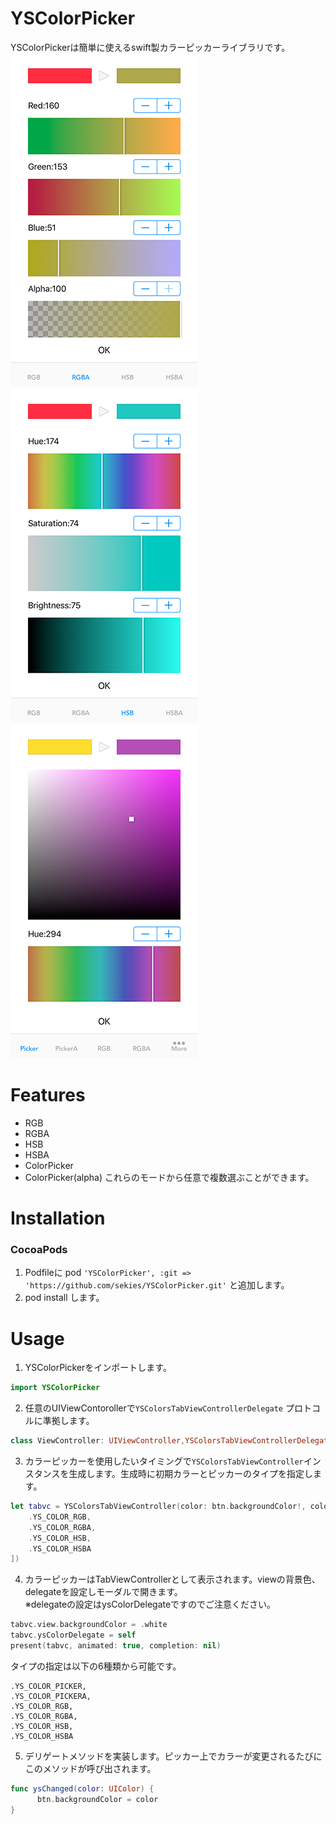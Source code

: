 # YSColorPicker
YSColorPickerは簡単に使えるswift製カラーピッカーライブラリです。  
![screenshot01.png](screenshot1.png)
![screenshot02.png](screenshot2.png)
![screenshot03.png](screenshot3.png)

# Features
- RGB
- RGBA
- HSB
- HSBA
- ColorPicker
- ColorPicker(alpha)
これらのモードから任意で複数選ぶことができます。

# Installation
### CocoaPods

1. Podfileに pod `'YSColorPicker', :git => 'https://github.com/sekies/YSColorPicker.git'` と追加します。
1. pod install します。


# Usage
1. YSColorPickerをインポートします。
 ```Swift
 import YSColorPicker
 ```
2. 任意のUIViewContorollerで`YSColorsTabViewControllerDelegate` プロトコルに準拠します。
 ```Swift
 class ViewController: UIViewController,YSColorsTabViewControllerDelegate {
 ```
3. カラーピッカーを使用したいタイミングで`YSColorsTabViewController`インスタンスを生成します。生成時に初期カラーとピッカーのタイプを指定します。  
  ```Swift
  let tabvc = YSColorsTabViewController(color: btn.backgroundColor!, colorTypes: [
      .YS_COLOR_RGB,
      .YS_COLOR_RGBA,
      .YS_COLOR_HSB,
      .YS_COLOR_HSBA
  ])
  ```
4. カラーピッカーはTabViewControllerとして表示されます。viewの背景色、delegateを設定しモーダルで開きます。  
  ※delegateの設定はysColorDelegateですのでご注意ください。
  ```Swift
  tabvc.view.backgroundColor = .white
  tabvc.ysColorDelegate = self
  present(tabvc, animated: true, completion: nil)
  ```
  タイプの指定は以下の6種類から可能です。
  ```
  .YS_COLOR_PICKER,
  .YS_COLOR_PICKERA,  
  .YS_COLOR_RGB,
  .YS_COLOR_RGBA,
  .YS_COLOR_HSB,
  .YS_COLOR_HSBA
  ```
5. デリゲートメソッドを実装します。ピッカー上でカラーが変更されるたびにこのメソッドが呼び出されます。
  ```Swift
  func ysChanged(color: UIColor) {  
        btn.backgroundColor = color  
  }
  ```
